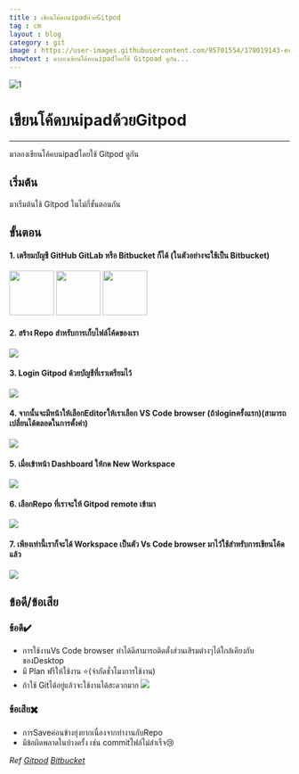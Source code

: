 ```yaml
---
title : เขียนโค้ดบนipadด้วยGitpod
tag : cm
layout : blog
category : git
image : https://user-images.githubusercontent.com/95701554/178019143-ec697104-e397-4c10-821a-ec1d5d1e724b.png
showtext : มาลองเขียนโค้คบนipadโดยใช้ Gitpoad ดูกัน...
---
```

![1](https://user-images.githubusercontent.com/95701554/178019143-ec697104-e397-4c10-821a-ec1d5d1e724b.png)


# เขียนโค้ดบนipadด้วยGitpod
<hr/>
มาลองเขียนโค้คบนipadโดยใช้ Gitpod ดูกัน

## เริ่มต้น
มาเริ่มต้นใช้ Gitpod ในไม่กี่ขั้นตอนกัน 
## ขั้นตอน
#### 1. เตรียมบัญชี GitHub GitLab หรือ Bitbucket ก็ได้   (ในตัวอย่างจะใช้เป็น Bitbucket)

<img height="80px" src="https://camo.githubusercontent.com/2df879face31547885e6d129c42b3fa719785f9932ec4c8cf4af7b5721f16ee1/68747470733a2f2f63646e2e737667706f726e2e636f6d2f6c6f676f732f6769746875622d69636f6e2e7376673f726573706f6e73652d636f6e74656e742d646973706f736974696f6e3d6174746163686d656e7425334266696c656e616d652533446769746875622d69636f6e2e737667"/> <img height="80px" src="https://camo.githubusercontent.com/3c507866be9674e907a623541c64e5e0cab6efc04474d8f2e574a60f4d37f37a/68747470733a2f2f63646e2e737667706f726e2e636f6d2f6c6f676f732f6769746c61622e7376673f726573706f6e73652d636f6e74656e742d646973706f736974696f6e3d6174746163686d656e7425334266696c656e616d652533446769746c61622e737667" />
<img height="80px" src="https://camo.githubusercontent.com/06e29072129c052c529a53c9bc97eefc5c3b0f061708e1d12c1d16986614013e/68747470733a2f2f63646e2e737667706f726e2e636f6d2f6c6f676f732f6269746275636b65742e7376673f726573706f6e73652d636f6e74656e742d646973706f736974696f6e3d6174746163686d656e7425334266696c656e616d652533446269746275636b65742e737667"/>

#### 2. สร้าง Repo สำหรับการเก็บไฟล์โค้ดของเรา
<img style="max-height:420px;" src="https://user-images.githubusercontent.com/95701554/177801551-29056aae-d137-44cc-977a-96bf55d07ab2.png"/>

#### 3. Login Gitpod ด้วยบัญชีที่เราเตรียมไว้
<img style="max-height:420px;" src="https://user-images.githubusercontent.com/95701554/177801859-d198f589-9bde-4201-9487-77f7be1b2d30.png"/>

#### 4. จากนั้นจะมีหน้าให้เลือกEditorให้เราเลือก VS Code browser (ถ้าloginครั้งแรก)(สามารถเปลี่ยนได้ตลอดในการตั้งค่า)
<img style="max-height:420px;" src="https://user-images.githubusercontent.com/95701554/177805098-b2d99efb-54e6-4ecb-94d9-803ae1c3a72a.jpeg"/>

#### 5. เมื่อเข้าหน้า Dashboard ให้กด New Workspace
<img style="max-height:420px;" src="https://user-images.githubusercontent.com/95701554/177804272-85a265d8-daae-42bc-9138-9532c14ceb2c.jpeg"/>

#### 6. เลือกRepo ที่เราจะให้ Gitpod remote เข้ามา
<img style="max-height:420px;" src="https://user-images.githubusercontent.com/95701554/177801701-d2b885c8-1df4-4d27-8711-7812cf95328c.png"/>

#### 7. เพียงเท่านี้เราก็จะได้ Workspace เป็นตัว Vs Code browser มาไว้ใช้สำหรับการเขียนโค้ดแล้ว
<img style="max-height:420px;" src="https://user-images.githubusercontent.com/95701554/177807211-ad0a4887-5417-42f6-88a8-8e62f6c10a54.png"/>

## ข้อดี/ข้อเสีย
### ข้อดี✔️
+ การใช้งานVs Code browser ทำได้ดีสามารถติดตั้งส่วนเสิรมต่างๆได้ใกล้เคียงกับของDesktop
+ มี Plan ฟรีให้ใช้งาน ⭐(จำกัดชั่วโมงการใช้งาน)
+ ถ้าใช้ Gitได้อยู่แล้วจะใช้งานได้สะดวกมาก
  <img style="max-height:200px;" src="https://user-images.githubusercontent.com/95701554/177809118-2072955a-9dde-4d41-af6a-ad999e05ae5f.jpeg"/>
  
### ข้อเสีย✖️
+ การSaveค่อนข้างยุ่งยากเนื่องจากทำงานกับRepo
+ มีข้อผิดพลาดในบ้างครั้ง เช่น commitไฟล์ไม่สำเร็จ😢

*Ref*
*[Gitpod](https://gitpod.io/)*
*[Bitbucket](https://bitbucket.org/)*

